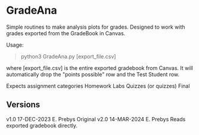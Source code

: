 # GradeAna

Simple routines to make analysis plots for grades.  Designed to work with grades exported
from the GradeBook in Canvas.


Usage:

> python3 GradeAna.py [export_file.csv]

where [export_file.csv] is the entire exported gradebook from Canvas.  It will
automatically drop the "points possible" row and the Test Student row.

Expects assignment categories
   Homework
   Labs
   Quizzes (or quizzes)
   Final

Versions
--------

v1.0	17-DEC-2023	E. Prebys	Original
v2.0 	14-MAR-2024 E. Prebys   Reads exported gradebook directly.
			
